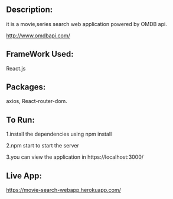 ## Description:

it is a movie,series search web application powered by OMDB api.

http://www.omdbapi.com/

## FrameWork Used:

React.js

## Packages:

axios,
React-router-dom.

## To Run:

1.install the dependencies using npm install

2.npm start to start the server

3.you can view the application in https://localhost:3000/

## Live App:

https://movie-search-webapp.herokuapp.com/
